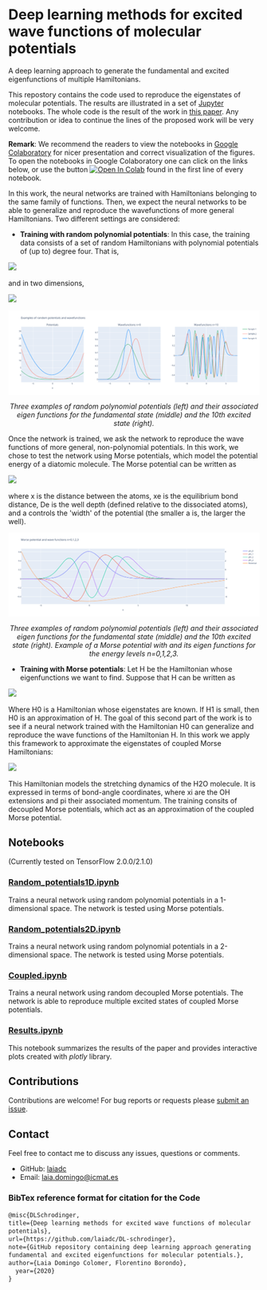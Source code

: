 # Deep learning methods for excited wave functions of molecular potentials

A deep learning approach to generate the fundamental and excited eigenfunctions of multiple Hamiltonians.

This repostory contains the code used to reproduce the eigenstates of molecular potentials. The results are illustrated in a set of [Jupyter](https://jupyter.org/) notebooks. The whole code is the result of the work in <a href = https://arxiv.org/abs/2103.00202> this paper</a>. Any contribution or idea to continue the lines of the proposed work will be very welcome.

**Remark**: We recommend the readers to view the notebooks in [Google Colaboratory](https://colab.research.google.com/) for nicer presentation and correct visualization of the figures. To open the notebooks in Google Colaboratory one can click on the links below, or use the button [![Open In Colab](https://colab.research.google.com/assets/colab-badge.svg)]() found in the first line of every notebook.

In this work, the neural networks are trained with Hamiltonians belonging to the same family of functions. Then, we expect the neural networks to be able to generalize and reproduce the wavefunctions of more general Hamiltonians. Two different settings are considered:

+ **Training with random polynomial potentials**: In this case, the training data consists of a set of random Hamiltonians with polynomial potentials of (up to) degree four. That is,

<img src="https://render.githubusercontent.com/render/math?math=H(x) = \frac{p^2}{2m} %2B V(x), \quad V(x) = \alpha_0 %2B \alpha_1 x %2B \alpha_2 x^2 %2B \alpha_3 x^3 %2B \alpha_4 x^4">


and in two dimensions,

<img src="https://render.githubusercontent.com/render/math?math=H(x,y) = \frac{p_x^2 %2B p_y^2}{2m} + V(x,y), \quad V(x,y) = \sum_{i+j\leq4} \alpha_{ij} x^i y^j"> 

<p align="center"><img src="https://github.com/laiadc/DL-schrodinger/blob/main/Images/example_pot1D.png"  align=middle width=600pt />
</p>
<p align="center">
<em>Three examples of random polynomial potentials (left) and their associated eigen functions for the fundamental state (middle) and the 10th excited state (right). </em>
</p>

Once the network is trained, we ask the network to reproduce the wave functions of more general, non-polynomial potentials. In this work, we chose to test the network using Morse potentials, which model the potential energy of a diatomic molecule. The Morse potential can be written as

<img src="https://render.githubusercontent.com/render/math?math=V(x) = D_e(e^{-2a(x-x_e)} - 2e^{-a(x-x_e)})">

where x is the distance between the atoms, xe is the equilibrium bond distance, De is the well depth (defined relative to the dissociated atoms), and a controls the 'width' of the potential (the smaller a is, the larger the well). 

<p align="center"><img src="https://github.com/laiadc/DL-schrodinger/blob/main/Images/morse_example.png"  align=middle width=600pt />
</p>
<p align="center">
<em>Three examples of random polynomial potentials (left) and their associated eigen functions for the fundamental state (middle) and the 10th excited state (right). Example of a Morse potential with and its eigen functions for the energy levels n=0,1,2,3. </em>
</p>

+ **Training with Morse potentials**: Let H be the Hamiltonian whose eigenfunctions we want to find. Suppose that H can be written as

<img src="https://render.githubusercontent.com/render/math?math=H = H_0 %2B H_1">


Where H0 is a Hamiltonian whose eigenstates are known. If H1 is small, then H0 is an approximation of H. The goal of this second part of the work is to see if a neural network trained with the Hamiltonian H0 can generalize and reproduce the wave functions of the Hamiltonian H. In this work we apply this framework to approximate the eigenstates of coupled Morse Hamiltonians: 

<img src="https://render.githubusercontent.com/render/math?math=H(x_1, x_2, p_1, p_2) = \frac{1}{2}(G_{11}p_1^2 %2B G_{22}p_2^2) %2B G_{12}p_1p_2 %2B U_M(x_1) %2B U_M(x_2)">

This Hamiltonian models the stretching dynamics of the H2O molecule. It is expressed in terms of bond-angle coordinates, where xi are the OH extensions and pi their associated momentum. The training consits of decoupled Morse potentials, which act as an approximation of the coupled Morse potential.

## Notebooks
(Currently tested on TensorFlow 2.0.0/2.1.0)

### [Random_potentials1D.ipynb](https://colab.research.google.com/github/laiadc/DL-schrodinger/blob/main/Random_potentials1D.ipynb)
Trains a neural network using random polynomial potentials in a 1-dimensional space. The network is tested using Morse potentials.

### [Random_potentials2D.ipynb](https://colab.research.google.com/github/laiadc/DL-schrodinger/blob/main/Random_potentials2D.ipynb)
Trains a neural network using random polynomial potentials in a 2-dimensional space. The network is tested using Morse potentials.

### [Coupled.ipynb](https://colab.research.google.com/github/laiadc/DL-schrodinger/blob/main/Coupled_morse.ipynb)
Trains a neural network using random decoupled Morse potentials. The network is able to reproduce multiple excited states of coupled Morse potentials. 

### [Results.ipynb](https://colab.research.google.com/github/laiadc/DL-schrodinger/blob/main/Results.ipynb)
This notebook summarizes the results of the paper and provides interactive plots created with *plotly* library.

## Contributions

Contributions are welcome!  For bug reports or requests please [submit an issue](https://github.com/laiadc/PFM_Bearing_Fault_Detection/issues).

## Contact  

Feel free to contact me to discuss any issues, questions or comments.

* GitHub: [laiadc](https://github.com/laiadc)
* Email: [laia.domingo@icmat.es](laia.domingo@icmat.es)

### BibTex reference format for citation for the Code
```
@misc{DLSchrodinger,
title={Deep learning methods for excited wave functions of molecular potentials},
url={https://github.com/laiadc/DL-schrodinger},
note={GitHub repository containing deep learning approach generating fundamental and excited eigenfunctions for molecular potentials.},
author={Laia Domingo Colomer, Florentino Borondo},
  year={2020}
}


